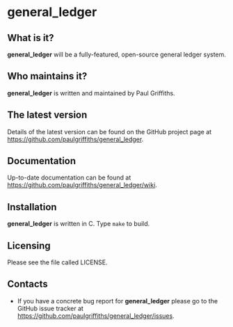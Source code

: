 general_ledger
==============

What is it?
-----------

**general_ledger** will be a fully-featured, open-source general ledger
system.

Who maintains it?
-----------------
**general_ledger** is written and maintained by Paul Griffiths.

The latest version
------------------
Details of the latest version can be found on the GitHub project page at
<https://github.com/paulgriffiths/general_ledger>.

Documentation
-------------
Up-to-date documentation can be found at
<https://github.com/paulgriffiths/general_ledger/wiki>.

Installation
------------
**general_ledger** is written in C. Type `make` to build.

Licensing
---------
Please see the file called LICENSE.

Contacts
--------
* If you have a concrete bug report for **general_ledger** please go to the
GitHub issue tracker at
<https://github.com/paulgriffiths/general_ledger/issues>.
